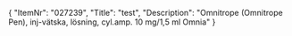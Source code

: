 {
  "ItemNr": "027239",
  "Title": "test",
  "Description": "Omnitrope (Omnitrope Pen), inj-vätska, lösning, cyl.amp. 10 mg/1,5 ml Omnia"
}